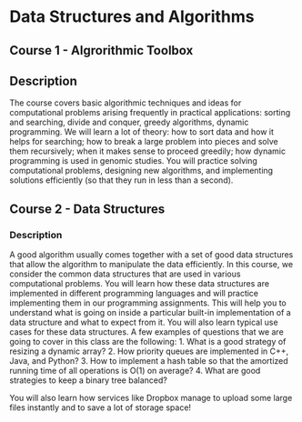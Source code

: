 # Data Structures and Algorithms

## Course 1 - Algrorithmic Toolbox
## Description
The course covers basic algorithmic techniques and ideas for computational problems arising frequently in practical applications: sorting and searching, divide and conquer, greedy algorithms, dynamic programming. We will learn a lot of theory: how to sort data and how it helps for searching; how to break a large problem into pieces and solve them recursively; when it makes sense to proceed greedily; how dynamic programming is used in genomic studies. You will practice solving computational problems, designing new algorithms, and implementing solutions efficiently (so that they run in less than a second).

## Course 2 - Data Structures
### Description
A good algorithm usually comes together with a set of good data structures that allow the algorithm to manipulate the data efficiently. In this course, we consider the common data structures that are used in various computational problems. You will learn how these data structures are implemented in different programming languages and will practice implementing them in our programming assignments. This will help you to understand what is going on inside a particular built-in implementation of a data structure and what to expect from it. You will also learn typical use cases for these data structures. 
A few examples of questions that we are going to cover in this class are the following: 
	1. What is a good strategy of resizing a dynamic array? 
	2. How priority queues are implemented in C++, Java, and Python? 
	3. How to implement a hash table so that the amortized running time of all operations is O(1) on average? 
	4. What are good strategies to keep a binary tree balanced? 

You will also learn how services like Dropbox manage to upload some large files instantly and to save a lot of storage space!
